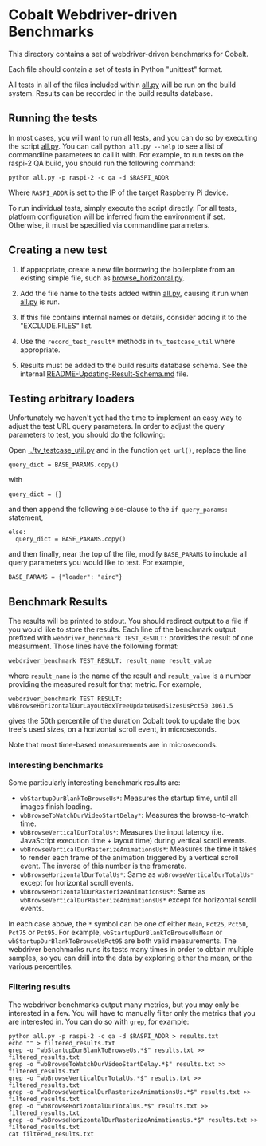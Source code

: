 # Cobalt Webdriver-driven Benchmarks

This directory contains a set of webdriver-driven benchmarks
for Cobalt.

Each file should contain a set of tests in Python "unittest" format.

All tests in all of the files included within [all.py](all.py) will be run on
the build system. Results can be recorded in the build results database.

## Running the tests

In most cases, you will want to run all tests, and you can do so by executing
the script [all.py](all.py).  You can call `python all.py --help` to see a list
of commandline parameters to call it with.  For example, to run tests on the
raspi-2 QA build, you should run the following command:

```
python all.py -p raspi-2 -c qa -d $RASPI_ADDR
```

Where `RASPI_ADDR` is set to the IP of the target Raspberry Pi device.

To run individual tests, simply execute the script directly. For all tests,
platform configuration will be inferred from the environment if set. Otherwise,
it must be specified via commandline parameters.

## Creating a new test

 1. If appropriate, create a new file borrowing the boilerplate from
    an existing simple file, such as
    [browse_horizontal.py](browse_horizontal.py).

 2. Add the file name to the tests added within [all.py](all.py), causing it run
    when [all.py](all.py) is run.

 3. If this file contains internal names or details, consider adding it
    to the "EXCLUDE.FILES" list.

 4. Use the `record_test_result*` methods in `tv_testcase_util` where
    appropriate.

 5. Results must be added to the build results database schema. See
    the internal
    [README-Updating-Result-Schema.md](README-Updating-Result-Schema.md) file.

## Testing arbitrary loaders

Unfortunately we haven't yet had the time to implement an easy way to adjust
the test URL query parameters.  In order to adjust the query parameters to test,
you should do the following:

Open [../tv_testcase_util.py](../tv_testcase_util.py) and in the function
`get_url()`, replace the line

```
query_dict = BASE_PARAMS.copy()
```

with

```
query_dict = {}
```

and then append the following else-clause to the `if query_params:` statement,

```
else:
  query_dict = BASE_PARAMS.copy()
```

and then finally, near the top of the file, modify `BASE_PARAMS` to include all
query parameters you would like to test.  For example,

```
BASE_PARAMS = {"loader": "airc"}
```

## Benchmark Results

The results will be printed to stdout.  You should redirect output to a file
if you would like to store the results.  Each line of the benchmark output
prefixed with `webdriver_benchmark TEST_RESULT:` provides the result of one
measurment.  Those lines have the following format:

```
webdriver_benchmark TEST_RESULT: result_name result_value
```

where `result_name` is the name of the result and `result_value` is a number
providing the measured result for that metric.  For example,

```
webdriver_benchmark TEST RESULT: wbBrowseHorizontalDurLayoutBoxTreeUpdateUsedSizesUsPct50 3061.5
```

gives the 50th percentile of the duration Cobalt took to update the box tree's
used sizes, on a horizontal scroll event, in microseconds.

Note that most time-based measurements are in microseconds.

### Interesting benchmarks

Some particularly interesting benchmark results are:

 - `wbStartupDurBlankToBrowseUs*`: Measures the startup time, until all images
   finish loading.
 - `wbBrowseToWatchDurVideoStartDelay*`: Measures the browse-to-watch time.
 - `wbBrowseVerticalDurTotalUs*`: Measures the input latency (i.e. JavaScript
   execution time + layout time) during vertical scroll events.
 - `wbBrowseVerticalDurRasterizeAnimationsUs*`: Measures the time it takes to
   render each frame of the animation triggered by a vertical scroll event.
   The inverse of this number is the framerate.
 - `wbBrowseHorizontalDurTotalUs*`: Same as `wbBrowseVerticalDurTotalUs*` except
   for horizontal scroll events.
 - `wbBrowseHorizontalDurRasterizeAnimationsUs*`: Same as
   `wbBrowseVerticalDurRasterizeAnimationsUs*` except for horizontal scroll
   events.

In each case above, the `*` symbol can be one of either `Mean`, `Pct25`,
`Pct50`, `Pct75` or `Pct95`.  For example, `wbStartupDurBlankToBrowseUsMean` or
`wbStartupDurBlankToBrowseUsPct95` are both valid measurements.  The
webdriver benchmarks runs its tests many times in order to obtain multiple
samples, so you can drill into the data by exploring either the mean, or the
various percentiles.

### Filtering results

The webdriver benchmarks output many metrics, but you may only be interested
in a few.  You will have to manually filter only the metrics that you are
interested in.  You can do so with `grep`, for example:

```
python all.py -p raspi-2 -c qa -d $RASPI_ADDR > results.txt
echo "" > filtered_results.txt
grep -o "wbStartupDurBlankToBrowseUs.*$" results.txt >> filtered_results.txt
grep -o "wbBrowseToWatchDurVideoStartDelay.*$" results.txt >> filtered_results.txt
grep -o "wbBrowseVerticalDurTotalUs.*$" results.txt >> filtered_results.txt
grep -o "wbBrowseVerticalDurRasterizeAnimationsUs.*$" results.txt >> filtered_results.txt
grep -o "wbBrowseHorizontalDurTotalUs.*$" results.txt >> filtered_results.txt
grep -o "wbBrowseHorizontalDurRasterizeAnimationsUs.*$" results.txt >> filtered_results.txt
cat filtered_results.txt
```

